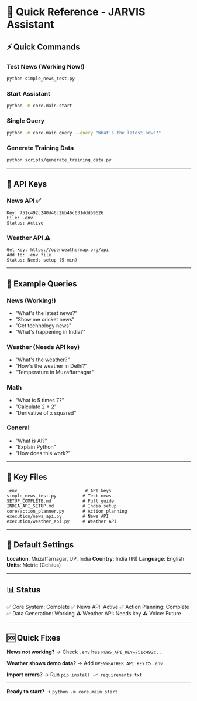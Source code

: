 # 🚀 Quick Reference - JARVIS Assistant

## ⚡ Quick Commands

### Test News (Working Now!)
```bash
python simple_news_test.py
```

### Start Assistant
```bash
python -m core.main start
```

### Single Query
```bash
python -m core.main query --query "What's the latest news?"
```

### Generate Training Data
```bash
python scripts/generate_training_data.py
```

---

## 🔑 API Keys

### News API ✅
```
Key: 751c492c240d46c2bb46c631ddd59626
File: .env
Status: Active
```

### Weather API ⚠️
```
Get key: https://openweathermap.org/api
Add to: .env file
Status: Needs setup (5 min)
```

---

## 💬 Example Queries

### News (Working!)
- "What's the latest news?"
- "Show me cricket news"
- "Get technology news"
- "What's happening in India?"

### Weather (Needs API key)
- "What's the weather?"
- "How's the weather in Delhi?"
- "Temperature in Muzaffarnagar"

### Math
- "What is 5 times 7?"
- "Calculate 2 + 2"
- "Derivative of x squared"

### General
- "What is AI?"
- "Explain Python"
- "How does this work?"

---

## 📁 Key Files

```
.env                          # API keys
simple_news_test.py          # Test news
SETUP_COMPLETE.md            # Full guide
INDIA_API_SETUP.md           # India setup
core/action_planner.py       # Action planning
execution/news_api.py        # News API
execution/weather_api.py     # Weather API
```

---

## 🎯 Default Settings

**Location**: Muzaffarnagar, UP, India
**Country**: India (IN)
**Language**: English
**Units**: Metric (Celsius)

---

## 📊 Status

✅ Core System: Complete
✅ News API: Active
✅ Action Planning: Complete
✅ Data Generation: Working
⚠️ Weather API: Needs key
⚠️ Voice: Future

---

## 🆘 Quick Fixes

**News not working?**
→ Check `.env` has `NEWS_API_KEY=751c492c...`

**Weather shows demo data?**
→ Add `OPENWEATHER_API_KEY` to `.env`

**Import errors?**
→ Run `pip install -r requirements.txt`

---

**Ready to start?** → `python -m core.main start`
